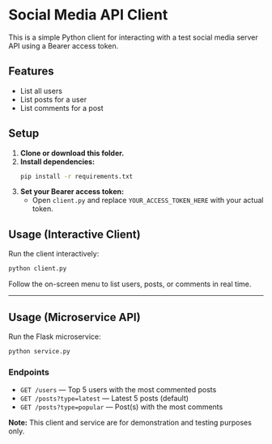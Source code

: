 # Social Media API Client

This is a simple Python client for interacting with a test social media server API using a Bearer access token.

## Features
- List all users
- List posts for a user
- List comments for a post

## Setup

1. **Clone or download this folder.**
2. **Install dependencies:**
   ```bash
   pip install -r requirements.txt
   ```
3. **Set your Bearer access token:**
   - Open `client.py` and replace `YOUR_ACCESS_TOKEN_HERE` with your actual token.

## Usage (Interactive Client)

Run the client interactively:
```bash
python client.py
```
Follow the on-screen menu to list users, posts, or comments in real time.

---

## Usage (Microservice API)

Run the Flask microservice:
```bash
python service.py
```

### Endpoints
- `GET /users` — Top 5 users with the most commented posts
- `GET /posts?type=latest` — Latest 5 posts (default)
- `GET /posts?type=popular` — Post(s) with the most comments

**Note:** This client and service are for demonstration and testing purposes only. 